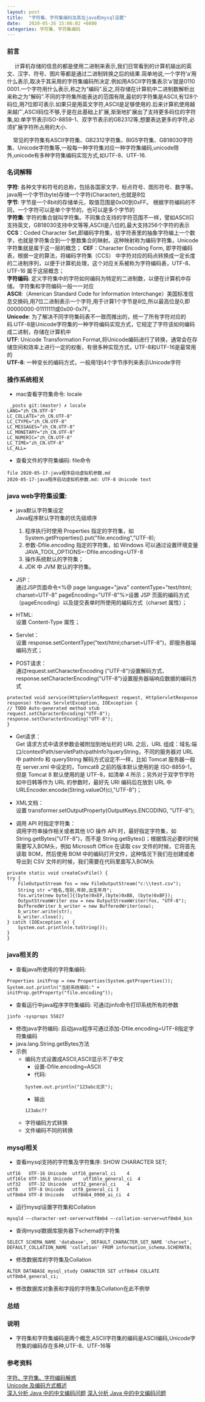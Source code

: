 ```yaml
---
layout: post
title:  "字符集、字符集编码及其在java和mysql设置"
date:   2020-05-26 15:06:02 +0800
categories: 字符集、字符集编码
---
```


### 前言
&nbsp;&nbsp;&nbsp;&nbsp;
计算机存储的信息的都是使用二进制来表示,我们日常看到的计算机输出的英文、汉字、符号、图片等都是通过二进制转换之后的结果.简单地说,一个字符‘a‘用什么表示,取决于其采用的字符集编码所决定.例如用ASCII字符集表示‘a’就是0110 0001.一个字符用什么表示,称之为“编码”.反之,将存储在计算机中二进制数解析出来称之为“解码”.不同的字符集所能表达的范围有限,最初的字符集是ASCII,有128个码位,用7位即可表示.如果只是用英文字符,ASCII是足够使用的.后来计算机使用越来越广,ASCII码位不够,于是在此基础上扩展,渐渐地扩展出了支持更多码位的字符集,如:单字节表示ISO-8859-1、双字节表示的GB2312等,想要表达更多的字符,必须扩展字符所占用的大小.  

&nbsp;&nbsp;&nbsp;&nbsp;常见的字符集有ASCII字符集、GB2312字符集、BIG5字符集、GB18030字符集、Unicode字符集等,一般每一种字符集对应一种字符集编码,unicode除外,unicode有多种字符集编码实现方式,如UTF-8、UTF-16.
    

### 名词解释
**字符**: 各种文字和符号的总称，包括各国家文字、标点符号、图形符号、数字等。java用一个字节(byte)存储一个字符(Character),也就是8位  
**字节**: 字节是一个8bit的存储单元，取值范围是0x00到0xFF。 根据字符编码的不同，一个字符可以是单个字节的，也可以是多个字节的  
**字符集**: 字符的集合就叫字符集。不同集合支持的字符范围不一样，譬如ASCII只支持英文，GB18030支持中文等等,ASCII是八位的,最大支持256个字符的表示  
**CCS**：Coded Character Set,即编码字符集，给字符表里的抽象字符编上一个数字，也就是字符集合到一个整数集合的映射。这种映射称为编码字符集，Unicode 字符集就是属于这一层的概念； 
**CEF**：Character Encoding Form, 即字符编码表，根据一定的算法，将编码字符集（CCS） 中字符对应的码点转换成一定长度的二进制序列，以便于计算机处理，这个对应关系被称为字符编码表，UTF-8、 UTF-16 属于这层概念；  
**字符编码**: 定义字符集中的字符如何编码为特定的二进制数，以便在计算机中存储。 字符集和字符编码一般一一对应  
**ASCII**:（American Standard Code for Information Interchange）美国标准信息交换码,用7位二进制表示一个字符,用于计算1个字节是8位,所以最高位是0,即00000000-01111111或0x00-0x7F。  
**Unicode**: 为了解决不同字符集码表不一致而推出的，统一了所有字符对应的码.UTF-8是Unicode字符集的一种字符编码实现方式，它规定了字符该如何编码成二进制，存储在计算机中  
**UTF**: Unicode Transformation Format,将Unicode编码进行了转换，通常会在存储空间和效率上进行一定的权衡，有很多种实现方式，UTF-8和UTF-16是最常用的  
**UTF-8**: 一种变长的编码方式，一般用1到4个字节序列来表示Unicode字符  

### 操作系统相关
- mac查看字符集命令: locale
```
 _posts git:(master) ✗ locale
LANG="zh_CN.UTF-8"
LC_COLLATE="zh_CN.UTF-8"
LC_CTYPE="zh_CN.UTF-8"
LC_MESSAGES="zh_CN.UTF-8"
LC_MONETARY="zh_CN.UTF-8"
LC_NUMERIC="zh_CN.UTF-8"
LC_TIME="zh_CN.UTF-8"
LC_ALL=
```
- 查看文件的字符集编码: file命令
```
file 2020-05-17-java程序启动虚拟机参数.md
2020-05-17-java程序启动虚拟机参数.md: UTF-8 Unicode text
```

### java web字符集设置:
- java默认字符集设定  
	Java程序默认字符集的优先级顺序
	1. 程序执行时使用 Properties 指定的字符集，如 System.getProperties().put("file.encoding","UTF-8);
	2. 参数-Dfile.encoding 指定的字符集，如 Windows 可以通过设置环境变量 JAVA_TOOL_OPTIONS=-Dfile.encoding=UTF-8
	3. 操作系统默认的字符集；
	4. JDK 中 JVM 默认的字符集。

- JSP：  
通过JSP页面命令<%@ page language="java" contentType="text/html; charset=UTF-8" pageEncoding="UTF-8"%>设置 JSP 	页面的编码方式（pageEncoding）以及提交表单时所使用的编码方式（charset 属性）；

- HTML:   
设置 Content-Type 属性<meta http-equiv="Content-Type" content="text/html; charset=UTF-8">；
- Servlet：  
设置 response.setContentType("text/html;charset=UTF-8")，即服务器端编码方式；
- POST请求：  
通过request.setCharacterEncoding ("UTF-8")设置解码方式、response.setCharacterEncoding("UTF-8")设置服务器端响应数据的编码方式
```
protected void service(HttpServletRequest request, HttpServletResponse
response) throws ServletException, IOException {
// TODO Auto-generated method stub
request.setCharacterEncoding("UTF-8");
response.setCharacterEncoding("UTF-8");
}
```
- Get请求：  
Get 请求方式中请求参数会被附加到地址栏的 URL 之后，URL 组成：域名:端口/contextPath/servletPath/pathInfo?queryString，不同的服务器对 URL 中 pathInfo 和 queryString 解码方式设定不一样，比如 Tomcat 服务器一般在 server.xml 中设定的，Tomcat8 之前的版本默认使用的是 ISO-8859-1，但是 Tomcat 8 默认使用的是 UTF-8，如清单 4 所示；另外对于双字节字符如中日韩等作为 URL 的参数时，最好先 URI 编码后在放到 URL 中 URLEncoder.encode(String.valueOf(c),"UTF-8")；

- XML文档：  
设置 transformer.setOutputProperty(OutputKeys.ENCODING, "UTF-8");

- 调用 API 时指定字符集：  
调用字符串操作相关或者其他 I/O 操作 API 时，最好指定字符集，如 String.getBytes("UTF-8")，而不是 String.getBytes()；根据情况必要的时候需要写入BOM头，例如 Microsoft Office 在读取 csv 文件的时候，它将首先读取 BOM，然后使用 BOM 中的编码打开文件，这种情况下我们在创建或者导出到 CSV 文件的时候，我们需要在代码里面写入BOM头
```
private static void createCsvFile() {
try {
    FileOutputStream fos = new FileOutputStream("c:\\test.csv");
    String str ="姓名,性别,年龄,出生年月";
	fos.write(new byte[]{(byte)0xEF,(byte)0xBB, (byte)0xBF}); 
    OutputStreamWriter osw = new OutputStreamWriter(fos, "UTF-8"); 
    BufferedWriter b_writer = new BufferedWriter(osw); 
    b_writer.write(str); 
    b_writer.close(); 
} catch (IOException e) { 
    System.out.println(e.toString()); 
}
}
```

### java相关的
- 查看java所使用的字符集编码:
```
Properties initProp = new Properties(System.getProperties());
System.out.println("当前系统编码:" + initProp.getProperty("file.encoding"));
```
- 查看运行中java程序字符集编码: 可通过jinfo命令打印系统所有的参数
```
jinfo -sysprops 55827
```
- 修改java字符编码: 启动java程序可通过添加-Dfile.encoding=UTF-8指定字符集编码
- java.lang.String.getBytes方法
- 示例
	- 编码方式设置成ASCII,ASCII显示不了中文
		- 设置-Dfile.encoding=ASCII
		- 代码:
		```
		System.out.println("123abc北京");
		```
		- 输出
		```
		123abc??
		```
	- 字符编码方式转换
	- 文件编码不同的转换

### mysql相关
- 查看mysql支持的字符集及字符集序: SHOW CHARACTER SET;
```
utf16	UTF-16 Unicode	utf16_general_ci	4
utf16le	UTF-16LE Unicode	utf16le_general_ci	4
utf32	UTF-32 Unicode	utf32_general_ci	4
utf8	UTF-8 Unicode	utf8_general_ci	3
utf8mb4	UTF-8 Unicode	utf8mb4_0900_ai_ci	4
```
- 运行mysql设置字符集和Collation
```
mysqld —-character-set-server=utf8mb4 —-collation-server=utf8mb4_bin
```
- 查询mysql数据库服务器下schema的字符集
```
SELECT SCHEMA_NAME 'database', DEFAULT_CHARACTER_SET_NAME 'charset', 
DEFAULT_COLLATION_NAME 'collation' FROM information_schema.SCHEMATA;
```
- 修改数据库的字符集及Collation
```
ALTER DATABASE mysql_study CHARACTER SET utf8mb4 COLLATE utf8mb4_general_ci;
```
- 修改数据库对象表和字段的字符集及Collation在此不例举

### 总结


### 说明
- 字符集和字符集编码是两个概念,ASCII字符集的编码是ASCII编码,Unicode字符集的编码存在多种,UTF-8、UTF-16等


### 参考资料
[字符、字符集、字符编码解惑](https://dailc.github.io/2017/05/03/char_charset_charEncoding.html)  
[Unicode 及编码方式概述](https://www.ibm.com/developerworks/cn/java/unicode-programming-language/index.html)  
[深入分析 Java 中的中文编码问题](https://www.ibm.com/developerworks/cn/java/j-lo-chinesecoding/index.html)
[深入分析 Java 中的中文编码问题](https://www.ibm.com/developerworks/cn/java/j-lo-chinesecoding/)

